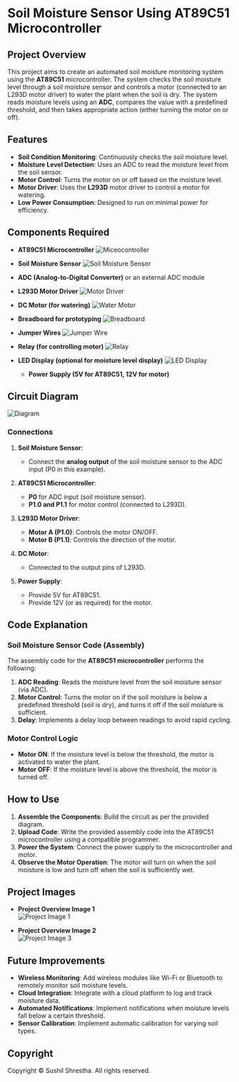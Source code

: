 # Soil Moisture Sensor Using AT89C51 Microcontroller

## Project Overview

This project aims to create an automated soil moisture monitoring system using the **AT89C51** microcontroller. The system checks the soil moisture level through a soil moisture sensor and controls a motor (connected to an L293D motor driver) to water the plant when the soil is dry. The system reads moisture levels using an **ADC**, compares the value with a predefined threshold, and then takes appropriate action (either turning the motor on or off).

## Features

- **Soil Condition Monitoring**: Continuously checks the soil moisture level.
- **Moisture Level Detection**: Uses an ADC to read the moisture level from the soil sensor.
- **Motor Control**: Turns the motor on or off based on the moisture level.
- **Motor Driver**: Uses the **L293D** motor driver to control a motor for watering.
- **Low Power Consumption**: Designed to run on minimal power for efficiency.

## Components Required

- **AT89C51 Microcontroller**
  ![Miceocontroller](at89c51-microcontroller.png)
- **Soil Moisture Sensor**
  ![Soil Moisture Sensor](soil-moisture-sensor.jpg)
- **ADC (Analog-to-Digital Converter)** or an external ADC module
- **L293D Motor Driver**
  ![Motor Driver](soil-moisture-sensor.jpg)
- **DC Motor (for watering)**
  ![Water Motor](5v-water-pump.jpg)

  
- **Breadboard for prototyping**
  ![Breadboard](breadBoard.jpg)
- **Jumper Wires**
  ![Jumper Wire](jumper-wire.jpg)
- **Relay (for controlling motor)**
  ![Relay](ad317_Single-Relay-Module.jpg)
- **LED Display (optional for moisture level display)**
  ![LED Display](16pin-led-display.jpg)
  - **Power Supply (5V for AT89C51, 12V for motor)**

## Circuit Diagram

  ![Diagram](diagram.png)


### Connections

1. **Soil Moisture Sensor**:
   - Connect the **analog output** of the soil moisture sensor to the ADC input (P0 in this example).
   
2. **AT89C51 Microcontroller**:
   - **P0** for ADC input (soil moisture sensor).
   - **P1.0 and P1.1** for motor control (connected to L293D).

3. **L293D Motor Driver**:
   - **Motor A (P1.0)**: Controls the motor ON/OFF.
   - **Motor B (P1.1)**: Controls the direction of the motor.

4. **DC Motor**:
   - Connected to the output pins of L293D.

5. **Power Supply**:
   - Provide 5V for AT89C51.
   - Provide 12V (or as required) for the motor.

## Code Explanation

### Soil Moisture Sensor Code (Assembly)

The assembly code for the **AT89C51 microcontroller** performs the following:

1. **ADC Reading**: Reads the moisture level from the soil moisture sensor (via ADC).
2. **Motor Control**: Turns the motor on if the soil moisture is below a predefined threshold (soil is dry), and turns it off if the soil moisture is sufficient.
3. **Delay**: Implements a delay loop between readings to avoid rapid cycling.

### Motor Control Logic

- **Motor ON**: If the moisture level is below the threshold, the motor is activated to water the plant.
- **Motor OFF**: If the moisture level is above the threshold, the motor is turned off.

## How to Use

1. **Assemble the Components**: Build the circuit as per the provided diagram.
2. **Upload Code**: Write the provided assembly code into the AT89C51 microcontroller using a compatible programmer.
3. **Power the System**: Connect the power supply to the microcontroller and motor.
4. **Observe the Motor Operation**: The motor will turn on when the soil moisture is low and turn off when the soil is sufficiently wet.

## Project Images

- **Project Overview Image 1**  
  ![Project Image 1](project-image-1.jpg)

- **Project Overview Image 2**  
  ![Project Image 3](project-image-2.jpg)

## Future Improvements

- **Wireless Monitoring**: Add wireless modules like Wi-Fi or Bluetooth to remotely monitor soil moisture levels.
- **Cloud Integration**: Integrate with a cloud platform to log and track moisture data.
- **Automated Notifications**: Implement notifications when moisture levels fall below a certain threshold.
- **Sensor Calibration**: Implement automatic calibration for varying soil types.

## Copyright

Copyright © Sushil Shrestha. All rights reserved.